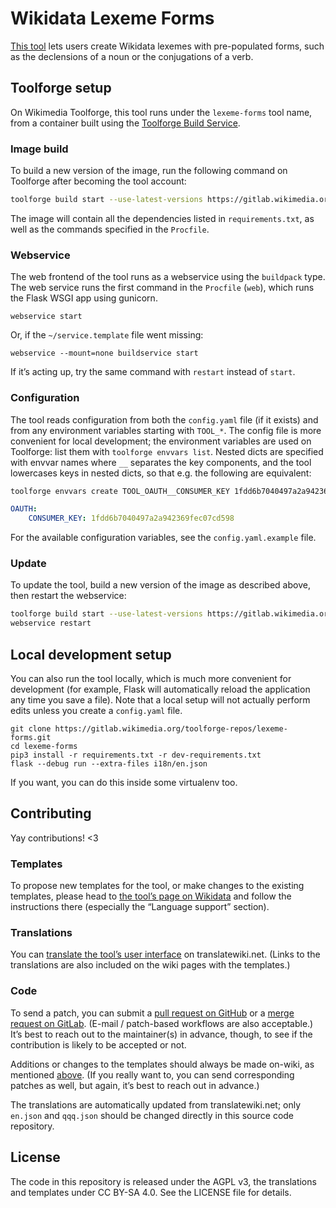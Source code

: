 # Wikidata Lexeme Forms

[This tool](https://lexeme-forms.toolforge.org/) lets users create Wikidata lexemes with pre-populated forms,
such as the declensions of a noun or the conjugations of a verb.

## Toolforge setup

On Wikimedia Toolforge, this tool runs under the `lexeme-forms` tool name,
from a container built using the [Toolforge Build Service](https://wikitech.wikimedia.org/wiki/Help:Toolforge/Building_container_images).

### Image build

To build a new version of the image,
run the following command on Toolforge after becoming the tool account:

```sh
toolforge build start --use-latest-versions https://gitlab.wikimedia.org/toolforge-repos/lexeme-forms
```

The image will contain all the dependencies listed in `requirements.txt`,
as well as the commands specified in the `Procfile`.

### Webservice

The web frontend of the tool runs as a webservice using the `buildpack` type.
The web service runs the first command in the `Procfile` (`web`),
which runs the Flask WSGI app using gunicorn.

```
webservice start
```

Or, if the `~/service.template` file went missing:

```
webservice --mount=none buildservice start
```

If it’s acting up, try the same command with `restart` instead of `start`.

### Configuration

The tool reads configuration from both the `config.yaml` file (if it exists)
and from any environment variables starting with `TOOL_*`.
The config file is more convenient for local development;
the environment variables are used on Toolforge:
list them with `toolforge envvars list`.
Nested dicts are specified with envvar names where `__` separates the key components,
and the tool lowercases keys in nested dicts,
so that e.g. the following are equivalent:

```sh
toolforge envvars create TOOL_OAUTH__CONSUMER_KEY 1fdd6b7040497a2a942369fec07cd598
```

```yaml
OAUTH:
    CONSUMER_KEY: 1fdd6b7040497a2a942369fec07cd598
```

For the available configuration variables, see the `config.yaml.example` file.

### Update

To update the tool, build a new version of the image as described above,
then restart the webservice:

```sh
toolforge build start --use-latest-versions https://gitlab.wikimedia.org/toolforge-repos/lexeme-forms
webservice restart
```

## Local development setup

You can also run the tool locally, which is much more convenient for development
(for example, Flask will automatically reload the application any time you save a file).
Note that a local setup will not actually perform edits unless you create a `config.yaml` file.

```
git clone https://gitlab.wikimedia.org/toolforge-repos/lexeme-forms.git
cd lexeme-forms
pip3 install -r requirements.txt -r dev-requirements.txt
flask --debug run --extra-files i18n/en.json
```

If you want, you can do this inside some virtualenv too.

## Contributing

Yay contributions! <3

### Templates

To propose new templates for the tool, or make changes to the existing templates,
please head to [the tool’s page on Wikidata](https://www.wikidata.org/wiki/Wikidata:Wikidata_Lexeme_Forms)
and follow the instructions there (especially the “Language support” section).

### Translations

You can [translate the tool’s user interface](https://translatewiki.net/w/i.php?title=Special:Translate&group=wikidata-lexeme-forms)
on translatewiki.net.
(Links to the translations are also included on the wiki pages with the templates.)

### Code

To send a patch, you can submit a
[pull request on GitHub](https://github.com/lucaswerkmeister/tool-lexeme-forms) or a
[merge request on GitLab](https://gitlab.wikimedia.org/toolforge-repos/lexeme-forms).
(E-mail / patch-based workflows are also acceptable.)
It’s best to reach out to the maintainer(s) in advance, though,
to see if the contribution is likely to be accepted or not.

Additions or changes to the templates
should always be made on-wiki, as mentioned [above](#templates).
(If you really want to, you can send corresponding patches as well,
but again, it’s best to reach out in advance.)

The translations are automatically updated from translatewiki.net;
only `en.json` and `qqq.json` should be changed directly in this source code repository.

## License

The code in this repository is released under the AGPL v3,
the translations and templates under CC BY-SA 4.0.
See the LICENSE file for details.
